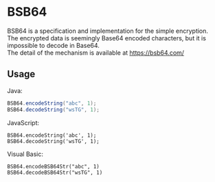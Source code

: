 BSB64
=====================

BSB64 is a specification and implementation for the simple encryption.  
The encrypted data is seemingly Base64 encoded characters, but it is impossible to decode in Base64.  
The detail of the mechanism is available at https://bsb64.com/

## Usage
Java:
```Java
BSB64.encodeString("abc", 1);
BSB64.decodeString("wsTG", 1);
```

JavaScript:
```JavaSctipt
BSB64.encodeString('abc', 1);
BSB64.decodeString('wsTG', 1);
```

Visual Basic:
```Visual Basic
BSB64.encodeBSB64Str("abc", 1)
BSB64.decodeBSB64Str("wsTG", 1)
```
